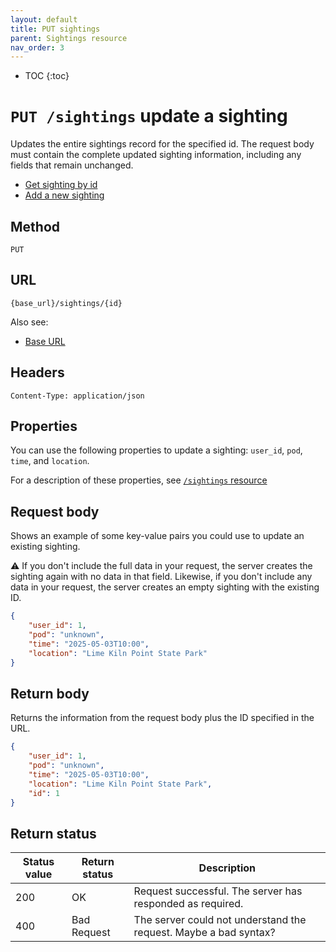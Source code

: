 ```yaml
---
layout: default
title: PUT sightings
parent: Sightings resource
nav_order: 3
---
```


- TOC
{:toc}

# `PUT /sightings` update a sighting

Updates the entire sightings record for the specified id. The request body must contain the complete updated sighting information, including any fields that remain unchanged.

* [Get sighting by id](./sightings-get.md)
* [Add a new sighting](./sightings-post.md)

## Method

`PUT`

## URL

`{base_url}/sightings/{id}`

Also see:

* [Base URL](../base-url.md)

## Headers

`Content-Type: application/json`

## Properties

You can use the following properties to update a sighting: `user_id`, `pod`, `time`, and `location`.

For a description of these properties, see [`/sightings` resource](./sightings-resource.md)

## Request body

Shows an example of some key-value pairs you could use to update an existing sighting.

⚠️  If you don't include the full data in your request, the server creates the sighting again with no data in that field. Likewise, if you don't include any data in your request, the server creates an empty sighting with the existing ID.

```json
{
    "user_id": 1,
    "pod": "unknown",
    "time": "2025-05-03T10:00",
    "location": "Lime Kiln Point State Park"
}
```

## Return body

Returns the information from the request body plus the ID specified in the URL.

```json
{
    "user_id": 1,
    "pod": "unknown",
    "time": "2025-05-03T10:00",
    "location": "Lime Kiln Point State Park",
    "id": 1
}
```

## Return status

| Status value | Return status | Description                                                  |
| ------------ | ------------- | ------------------------------------------------------------ |
| 200          | OK            | Request successful. The server has responded as required.    |
| 400          | Bad Request   | The server could not understand the request. Maybe a bad syntax? |

